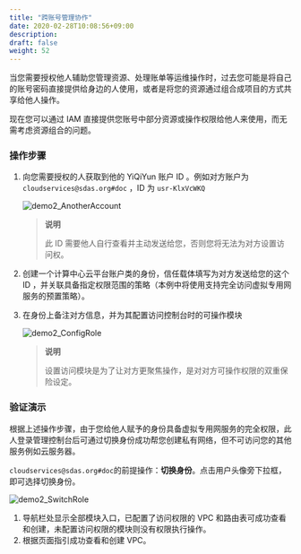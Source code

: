 ```yaml
---
title: "跨账号管理协作"
date: 2020-02-28T10:08:56+09:00
description: 
draft: false
weight: 52
---
```


当您需要授权他人辅助您管理资源、处理账单等运维操作时，过去您可能是将自己的账号密码直接提供给身边的人使用，或者是将您的资源通过组合成项目的方式共享给他人操作。

现在您可以通过 IAM 直接提供您账号中部分资源或操作权限给他人来使用，而无需考虑资源组合的问题。

### 操作步骤

1. 向您需要授权的人获取到他的 YiQiYun 账户 ID 。例如对方账户为 `cloudservices@sdas.org#doc` ，ID 为 `usr-KlxVcWKQ`

    ![demo2_AnotherAccount](../../_images/demo2_AnotherAccount.png)

    > **说明**
    >
    > 此 ID 需要他人自行查看并主动发送给您，否则您将无法为对方设置访问权。

2. 创建一个计算中心云平台账户类的身份，信任载体填写为对方发送给您的这个 ID ，并关联具备指定权限范围的策略（本例中将使用支持完全访问虚拟专用网服务的预置策略）。

3. 在身份上备注对方信息，并为其配置访问控制台时的可操作模块

    ![demo2_ConfigRole](../../_images/demo2_ConfigRole.png)

    > **说明**
    >
    > 设置访问模块是为了让对方更聚焦操作，是对对方可操作权限的双重保险设定。

### 验证演示

根据上述操作步骤，由于您给他人赋予的身份具备虚拟专用网服务的完全权限，此人登录管理控制台后可通过切换身份成功帮您创建私有网络，但不可访问您的其他服务例如云服务器。

`cloudservices@sdas.org#doc`的前提操作：**切换身份**。点击用户头像旁下拉框，即可选择切换身份。

![demo2_SwitchRole](../../_images/demo2_SwitchRole.png)

1. 导航栏处显示全部模块入口，已配置了访问权限的 VPC 和路由表可成功查看和创建，未配置访问权限的模块则没有权限执行操作。
2. 根据页面指引成功查看和创建 VPC。

